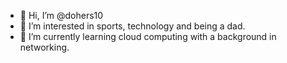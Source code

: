 - 👋 Hi, I’m @dohers10
- 👀 I’m interested in sports, technology and being a dad.
- 🌱 I’m currently learning cloud computing with a background in networking. 


<!---
dohers10/dohers10 is a ✨ special ✨ repository because its `README.md` (this file) appears on your GitHub profile.
You can click the Preview link to take a look at your changes.
--->

